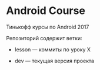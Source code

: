 # Android Course #

Тинькофф курсы по Android 2017


Репозиторий содержит ветки:

* lesson<X> — коммиты по уроку X

* dev — текущая версия проекта